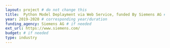```yaml
---
layout: project # do not change this
title: 	Python Model Deplayment via Web Service, funded By Siemens AG # title of the project
year: 2019-2020	# corresponding year/duration
funding_agency: Siemens AG # if needed
ext_url: https://www.siemens.com/
budget: # if needed
type: industry
---
```

